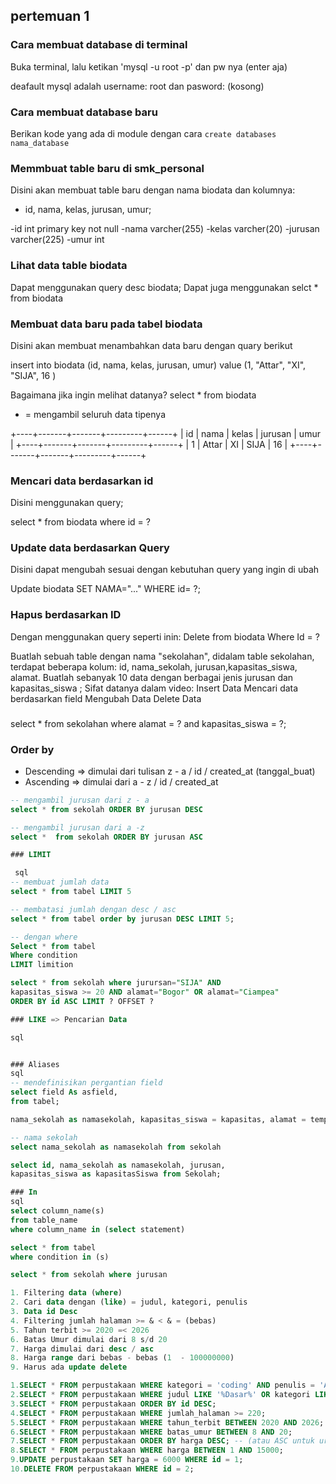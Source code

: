 ## pertemuan 1

### Cara membuat database di terminal

Buka terminal, lalu ketikan 'mysql -u root -p' dan pw nya (enter aja)

deafault mysql adalah username: root dan pasword: (kosong)

### Cara membuat database baru

Berikan kode yang ada di module dengan cara `create databases nama_database`

### Memmbuat table baru di smk_personal

Disini akan membuat table baru dengan nama biodata dan kolumnya:
- id, nama, kelas, jurusan, umur;

-id int primary key not null
-nama varcher(255)
-kelas varcher(20)
-jurusan varcher(225)
-umur int

### Lihat data table biodata

Dapat menggunakan query desc biodata;
Dapat juga menggunakan selct * from biodata

### Membuat data baru pada tabel biodata

Disini akan membuat menambahkan  data baru dengan quary berikut

insert into biodata (id, nama, kelas, jurusan, umur) value (1, "Attar", "XI", "SIJA", 16 )

Bagaimana jika ingin melihat datanya? select * from biodata

* = mengambil seluruh data tipenya

+----+-------+-------+---------+------+
| id | nama  | kelas | jurusan | umur |
+----+-------+-------+---------+------+
|  1 | Attar | XI    | SIJA    |   16 |
+----+-------+-------+---------+------+

### Mencari data berdasarkan id

Disini menggunakan query;

select * from biodata where id = ?

### Update data berdasarkan Query

Disini dapat mengubah sesuai dengan kebutuhan query yang ingin di ubah 

Update biodata SET NAMA="..." WHERE id= ?;

### Hapus berdasarkan ID

Dengan menggunakan query seperti inin:
Delete  from biodata Where Id = ?

Buatlah sebuah table dengan nama "sekolahan", didalam table sekolahan, terdapat beberapa kolum: id, 
nama_sekolah, jurusan,kapasitas_siswa, alamat. Buatlah sebanyak 10 data dengan berbagai jenis jurusan dan kapasitas_siswa ;
Sifat datanya dalam video:
Insert Data
Mencari data berdasarkan field
Mengubah Data
Delete Data 

###
select * from sekolahan where alamat = ? and kapasitas_siswa = ?;

### Order by 

- Descending => dimulai dari tulisan z - a / id / created_at
(tanggal_buat)
-  Ascending => dimulai dari a - z / id / created_at

``` sql 
-- mengambil jurusan dari z - a
select * from sekolah ORDER BY jurusan DESC

-- mengambil jurusan dari a -z
select *  from sekolah ORDER BY jurusan ASC

### LIMIT

 sql 
-- membuat jumlah data 
select * from tabel LIMIT 5

-- membatasi jumlah dengan desc / asc
select * from tabel order by jurusan DESC LIMIT 5;

-- dengan where
Select * from tabel
Where condition
LIMIT limition

select * from sekolah where jurursan="SIJA" AND
kapasitas_siswa >= 20 AND alamat="Bogor" OR alamat="Ciampea" 
ORDER BY id ASC LIMIT ? OFFSET ?

### LIKE => Pencarian Data

sql 


### Aliases
sql
-- mendefinisikan pergantian field
select field As asfield,
from tabel;

nama_sekolah as namasekolah, kapasitas_siswa = kapasitas, alamat = tempat

-- nama sekolah
select nama_sekolah as namasekolah from sekolah

select id, nama_sekolah as namasekolah, jurusan, 
kapasitas_siswa as kapasitasSiswa from Sekolah;

### In
sql
select column_name(s)
from table_name
where column_name in (select statement)

select * from tabel
where condition in (s)

select * from sekolah where jurusan 

1. Filtering data (where)
2. Cari data dengan (like) = judul, kategori, penulis
3. Data id Desc
4. Filtering jumlah halaman >= & < & = (bebas)
5. Tahun terbit >= 2020 =< 2026
6. Batas Umur dimulai dari 8 s/d 20
7. Harga dimulai dari desc / asc
8. Harga range dari bebas - bebas (1  - 100000000)
9. Harus ada update delete

1.SELECT * FROM perpustakaan WHERE kategori = 'coding' AND penulis = 'ANDRA';
2.SELECT * FROM perpustakaan WHERE judul LIKE '%Dasar%' OR kategori LIKE '%coding%' OR penulis LIKE '%ANDRA%';
3.SELECT * FROM perpustakaan ORDER BY id DESC;
4.SELECT * FROM perpustakaan WHERE jumlah_halaman >= 220;
5.SELECT * FROM perpustakaan WHERE tahun_terbit BETWEEN 2020 AND 2026;
6.SELECT * FROM perpustakaan WHERE batas_umur BETWEEN 8 AND 20;
7.SELECT * FROM perpustakaan ORDER BY harga DESC; -- (atau ASC untuk urutan naik)
8.SELECT * FROM perpustakaan WHERE harga BETWEEN 1 AND 15000;
9.UPDATE perpustakaan SET harga = 6000 WHERE id = 1;
10.DELETE FROM perpustakaan WHERE id = 2;